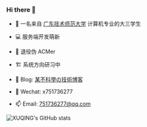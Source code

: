 ### Hi there 👋

<!--
**xxxuuu/xxxuuu** is a ✨ _special_ ✨ repository because its `README.md` (this file) appears on your GitHub profile.

Here are some ideas to get you started:

- 🔭 I’m currently working on ...
- 🌱 I’m currently learning ...
- 👯 I’m looking to collaborate on ...
- 🤔 I’m looking for help with ...
- 💬 Ask me about ...
- 📫 How to reach me: ...
- 😄 Pronouns: ...
- ⚡ Fun fact: ...
-->

- 🔭 一名来自 [广东技术师范大学](https://www.gpnu.edu.cn/) 计算机专业的大三学生
- 💻 服务端开发萌新 
- 🎈 退役伪 ACMer 
- 🏗 系统方向研习中
  
- 📗 Blog: [某不科學の技術博客](https://xqinger.com/) 
- 💬 Wechat: x751736277
- 📫 Email: [751736277@qq.com](mailto:751736277@qq.com)

<img alt="XUQING's GitHub stats" src="https://github-readme-stats-liart-theta.vercel.app/api?username=xxxuuu&count_private=true&show_icons=true&include_all_commits=true&hide_title=true"/>
</td>
<!--
<table>
<tr>
<td>
<img alt="XUQING's GitHub stats" src="https://github-readme-stats-liart-theta.vercel.app/api?username=xxxuuu&count_private=true&show_icons=true&include_all_commits=true&hide_title=true"/>
</td>
<td>
<img alt="" src="https://github.com/xxxuuu/github-stats/blob/master/generated/languages.svg"/>
</td>
</tr>
</table>
-->
